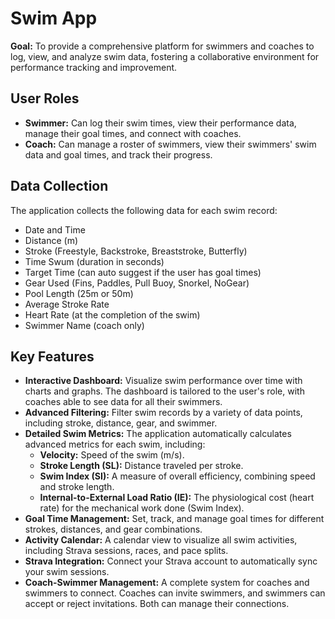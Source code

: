 # Swim App

**Goal:** To provide a comprehensive platform for swimmers and coaches to log, view, and analyze swim data, fostering a collaborative environment for performance tracking and improvement.

## User Roles

- **Swimmer:** Can log their swim times, view their performance data, manage their goal times, and connect with coaches.
- **Coach:** Can manage a roster of swimmers, view their swimmers' swim data and goal times, and track their progress.

## Data Collection

The application collects the following data for each swim record:

- Date and Time
- Distance (m)
- Stroke (Freestyle, Backstroke, Breaststroke, Butterfly)
- Time Swum (duration in seconds)
- Target Time (can auto suggest if the user has goal times)
- Gear Used (Fins, Paddles, Pull Buoy, Snorkel, NoGear)
- Pool Length (25m or 50m)
- Average Stroke Rate
- Heart Rate (at the completion of the swim)
- Swimmer Name (coach only)

## Key Features

- **Interactive Dashboard:** Visualize swim performance over time with charts and graphs. The dashboard is tailored to the user's role, with coaches able to see data for all their swimmers.
- **Advanced Filtering:** Filter swim records by a variety of data points, including stroke, distance, gear, and swimmer.
- **Detailed Swim Metrics:** The application automatically calculates advanced metrics for each swim, including:
    - **Velocity:** Speed of the swim (m/s).
    - **Stroke Length (SL):** Distance traveled per stroke.
    - **Swim Index (SI):** A measure of overall efficiency, combining speed and stroke length.
    - **Internal-to-External Load Ratio (IE):** The physiological cost (heart rate) for the mechanical work done (Swim Index).
- **Goal Time Management:** Set, track, and manage goal times for different strokes, distances, and gear combinations.
- **Activity Calendar:** A calendar view to visualize all swim activities, including Strava sessions, races, and pace splits.
- **Strava Integration:** Connect your Strava account to automatically sync your swim sessions.
- **Coach-Swimmer Management:** A complete system for coaches and swimmers to connect. Coaches can invite swimmers, and swimmers can accept or reject invitations. Both can manage their connections.